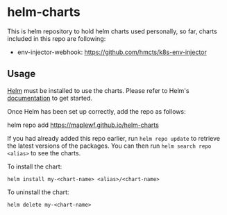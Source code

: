 # helm-charts

This is helm repository to hold helm charts used personally, so far, charts included in this repo are following:
- env-injector-webhook: https://github.com/hmcts/k8s-env-injector

## Usage

[Helm](https://helm.sh) must be installed to use the charts.  Please refer to
Helm's [documentation](https://helm.sh/docs) to get started.

Once Helm has been set up correctly, add the repo as follows:

  helm repo add <alias> https://maplewf.github.io/helm-charts

If you had already added this repo earlier, run `helm repo update` to retrieve
the latest versions of the packages.  You can then run `helm search repo <alias>` to see the charts.

To install the <chart-name> chart:

    helm install my-<chart-name> <alias>/<chart-name>

To uninstall the chart:

    helm delete my-<chart-name>
